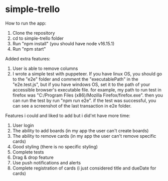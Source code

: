 # simple-trello

How to run the app:

1. Clone the repository
2. cd to simple-trello folder
3. Run "npm install" (you should have node v16.15.1)
4. Run "npm start"

Added extra features:

1. User is able to remove columns
2. I wrote a simple test with puppeteer. If you have linux OS, you should go to the "e2e" folder and comment the "executablePath" in the "e2e.test.js", but if you have windows OS, set it to the path of your accessible browser's executable file. for example, my path to run test in firefox was "C:/Program Files (x86)/Mozilla Firefox/firefox.exe". then you can run the test by run "npm run e2e". if the test was successful, you can see a screenshot of the last transaction in e2e folder.

Features i could and liked to add but i did'nt have more time:

1. User login
2. The ability to add boards (in my app the user can't create boards)
3. The ability to remove cards (in my app the user can't remove specific cards)
4. Good styling (there is no specific styling)
5. Complete tests
6. Drag & drop feature
7. Use push notifications and alerts
8. Complete registration of cards (i just considered title and dueDate for cards)
